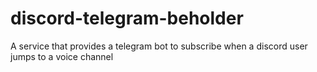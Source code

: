 # discord-telegram-beholder
A service that provides a telegram bot to subscribe when a discord user jumps to a voice channel
